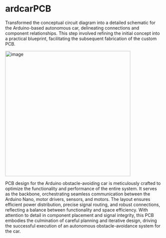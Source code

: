 # ardcarPCB
Transformed the conceptual circuit diagram into a detailed schematic for the Arduino-based autonomous car, delineating connections and component relationships. This step involved refining the initial concept into a practical blueprint, facilitating the subsequent fabrication of the custom PCB.

<img width="400" alt="image" src="https://github.com/zierenclark/ardcarPCB/assets/155485134/a6667ad8-2950-4dd9-87d3-8861dc3db256">

PCB design for the Arduino obstacle-avoiding car is meticulously crafted to optimize the functionality and performance of the entire system. It serves as the backbone, orchestrating seamless communication between the Arduino Nano, motor drivers, sensors, and motors. The layout ensures efficient power distribution, precise signal routing, and robust connections, reflecting a balance between functionality and space efficiency. With attention to detail in component placement and signal integrity, this PCB embodies the culmination of careful planning and iterative design, driving the successful execution of an autonomous obstacle-avoidance system for the car.
